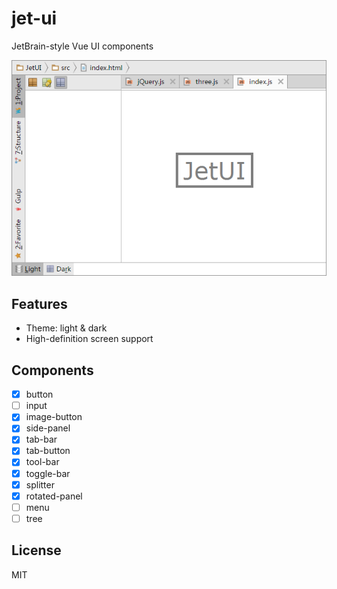 # jet-ui

JetBrain-style Vue UI components

<!-- [Docs](http://jarvisniu.com/JetUI/ide.html) -->

[![](screenshot.png)](http://jarvisniu.com/JetUI/ide.html)

## Features

- Theme: light & dark
- High-definition screen support

## Components

- [x] button
- [ ] input
- [x] image-button
- [x] side-panel
- [x] tab-bar
- [x] tab-button
- [x] tool-bar
- [x] toggle-bar
- [x] splitter
- [x] rotated-panel
- [ ] menu
- [ ] tree

## License

MIT
